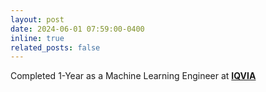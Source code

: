 ```yaml
---
layout: post
date: 2024-06-01 07:59:00-0400
inline: true
related_posts: false
---
```


Completed 1-Year as a Machine Learning Engineer at <b><u>IQVIA</u></b>
